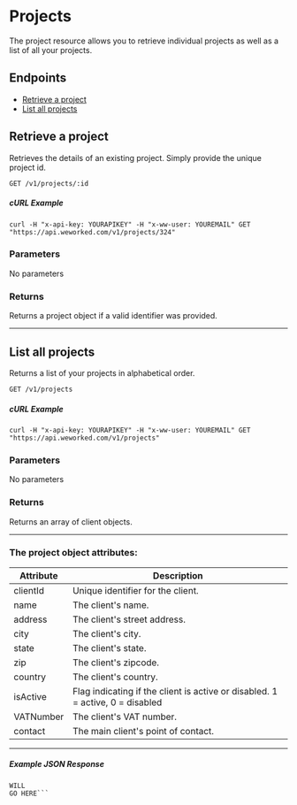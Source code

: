 
# Projects
The project resource allows you to retrieve individual projects as well as a list of all your projects.

## Endpoints
* [Retrieve a project](#retrieve-a-project)
* [List all projects](#list-all-projecxts)

## Retrieve a project
Retrieves the details of an existing project. Simply provide the unique project id.

`GET /v1/projects/:id`

##### cURL Example
`curl -H "x-api-key: YOURAPIKEY" -H "x-ww-user: YOUREMAIL" GET "https://api.weworked.com/v1/projects/324"`

### Parameters
No parameters

### Returns
Returns a project object if a valid identifier was provided. 

-------------

## List all projects
Returns a list of your projects in alphabetical order.

`GET /v1/projects`

##### cURL Example
`curl -H "x-api-key: YOURAPIKEY" -H "x-ww-user: YOUREMAIL" GET "https://api.weworked.com/v1/projects"`

### Parameters
No parameters

### Returns
Returns an array of client objects.

-------------

### The project object attributes:

| Attribute  | Description   |
| ---------- | ------------- |
| clientId   | Unique identifier for the client.  |
| name       | The client's name.  |
| address    | The client's street address. |
| city       | The client's city.  |
| state      | The client's state.  |
| zip        | The client's zipcode.  |
| country    | The client's country.  |
| isActive   | Flag indicating if the client is active or disabled. 1 = active, 0 = disabled  |
| VATNumber  | The client's VAT number.  |
| contact    | The main client's point of contact.  |

-------------

##### Example JSON Response
```SAMPLE RESPONSE
WILL
GO HERE```



